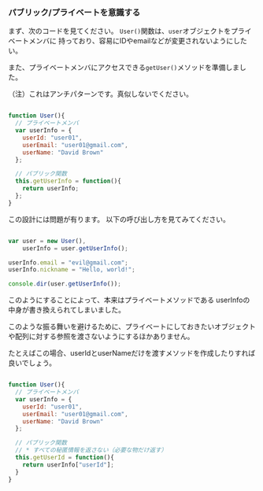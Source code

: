### パブリック/プライベートを意識する

まず、次のコードを見てください。
`User()`関数は、`user`オブジェクトをプライベートメンバに
持っており、容易にIDやemailなどが変更されないようにしたい。

また、プライベートメンバにアクセスできる`getUser()`メソッドを準備しました。

（注）これはアンチパターンです。真似しないでください。

```js

function User(){
  // プライベートメンバ
  var userInfo = {
    userId: "user01",
    userEmail: "user01@gmail.com",
    userName: "David Brown"
  };

  // パブリック関数
  this.getUserInfo = function(){
    return userInfo;
  };
}

```

この設計には問題が有ります。
以下の呼び出し方を見てみてください。

```js

var user = new User(),
    userInfo = user.getUserInfo();

userInfo.email = "evil@gmail.com";
userInfo.nickname = "Hello, world!";

console.dir(user.getUserInfo());

```

このようにすることによって、本来はプライベートメソッドである
userInfoの中身が書き換えられてしまいました。

このような振る舞いを避けるために、プライベートにしておきたいオブジェクトや配列に対する参照を渡さないようにするほかありません。

たとえばこの場合、userIdとuserNameだけを渡すメソッドを作成したりすれば良いでしょう。

```js

function User(){
  // プライベートメンバ
  var userInfo = {
    userId: "user01",
    userEmail: "user01@gmail.com",
    userName: "David Brown"
  };

  // パブリック関数
  // * すべての秘匿情報を返さない（必要な物だけ返す）
  this.getUserId = function(){
    return userInfo["userId"];
  }
}

```